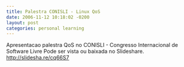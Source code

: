 ```yaml
---
title: Palestra CONISLI - Linux QoS
date: 2006-11-12 10:18:02 -0200
layout: post
categories: personal learning
---
```

Apresentacao palestra QoS no CONISLI - Congresso Internacional de Software Livre
Pode ser vista ou baixada no Slideshare.
http://slidesha.re/cq66S7
